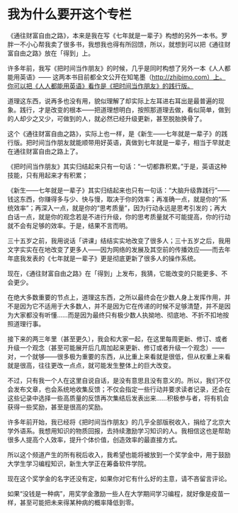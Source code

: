# 我为什么要开这个专栏
《通往财富自由之路》，本来是我在写《七年就是一辈子》构想的另外一本书。罗胖一不小心帮我卖了很多书，我想我也得有所回馈，所以，就想到可以把《通往财富自由之路》放在「得到」上。

许多年前，我写《把时间当作朋友》的时候，几乎是同时构想了另外一本《人人都能用英语》—— 这两本书目前都全文公开在知笔墨（http://zhibimo.com）上。你可以把《人人都能用英语》看作是《把时间当作朋友》的践行版。

道理这东西，说再多也没有用，貌似理解了却实际上左耳进右耳出是最普遍的现象。践行，才是改变的根本——把道理想明白，按照那道理去做，看似简单，做到的人却少之又少，可做到的人，就必然已经升级更新，甚至脱胎换骨了。

这个《通往财富自由之路》，实际上也一样，是《新生——七年就是一辈子》的践行版。把时间当作朋友就能顺带用好英语，真做到七年就是一辈子，相当于早就走在通往财富自由之路上了。

《把时间当作朋友》其实归结起来只有一句话：“一切都靠积累。”于是，英语这种技能，只有用起来才有积累；

《新生——七年就是一辈子》其实归结起来也只有一句话：“大脑升级靠践行”——钱这东西，你赚得多与少、快与慢，取决于你的效率；再准确一点，就是你的“系统效率”；再深入一点，就是你的“思考质量”，因为行动永远是思考引发的；再大白话一点，就是你的观念若是不进行升级，你的思考质量就不可能提高，你的行动就不会有足够的效率。于是，结果不言而明。

三十五岁之前，我用说话「讲课」结结实实地改变了很多人；三十五岁之后，我用文字实实在在地改变了更多人——因为网络的发展及其空前的传播效应——而去年年底我发表的《七年就是一辈子》更是彻底更新了很多人的操作系统。

现在，《通往财富自由之路》在「得到」上发布，我猜，它能改变的只能更多、不会更少。

在绝大多数重要的节点上，道理这东西，之所以最终会在少数人身上发挥作用，并不是因为它不适用于大多数人，并不是因为它在传递的时候不足够清楚，并不是因为大家都没有听懂……而是因为最终只有极少数人执拗地、彻底地、不折不扣地按照道理行事。

接下来的两三年里（甚至更久），我会和大家一起，在这里每周更新、修订、或者升级一个观念（甚至可能展开后几周加起来更新、修订或者升级一个观念）——对，一个就够——很多极为重要的东西，从比重上来看就是很低，但从权重上来看就是很高，往往更改一点点，就可能发生整体上的巨大改变。

不过，只有我一个人在这里自说自话，是没有意思且没有意义的。所以，我们不仅会发布文章，也会系统地收集反馈；不仅会指定一些行动并要求读者记录，还会在这些记录中选择一些高质量的反馈再次集结后发表出来……积极参与者，将有机会获得一些奖励，甚至是很高的奖励。

许多年前开始，我已经将《把时间当作朋友》的几乎全部版税收入，捐给了北京大学外语系。我想用知识的物质回报，去持续激励学习知识的人。我相信这也是帮助很多人提高个人效率，提升个体价值，创造效率的最直接方式。

所以这个频道产生的所有税后收入，我希望也能将被放到一个奖学金中，用于鼓励大学生学习编程知识，新生大学正在筹备软件学院。

现在这个奖学金的名字还没有定，如果你对它有什么好的主意，请不吝留言评论。

如果“没钱是一种病”，用奖学金激励一些人在大学期间学习编程，就好像是疫苗一样，甚至可能把未来得某种病的概率降低到零。